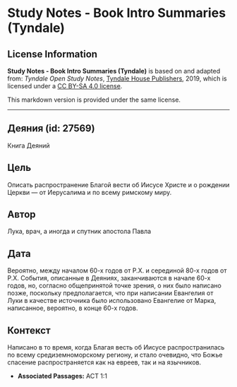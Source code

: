 # Study Notes - Book Intro Summaries (Tyndale)

## License Information

**Study Notes - Book Intro Summaries (Tyndale)** is based on and adapted from: _Tyndale Open Study Notes_, [Tyndale House Publishers](https://tyndaleopenresources.com/), 2019, which is licensed under a [CC BY-SA 4.0 license](https://creativecommons.org/licenses/by-sa/4.0/legalcode.en).

This markdown version is provided under the same license.



--------------------------------

## Деяния (id: 27569)

Книга Деяний

Цель
----

Описать распространение Благой вести об Иисусе Христе и о рождении Церкви — от Иерусалима и по всему римскому миру.

Автор
-----

Лука, врач, а иногда и спутник апостола Павла

Дата
----

Вероятно, между началом 60\-х годов от Р.Х. и серединой 80\-х годов от Р.Х. События, описанные в Деяниях, заканчиваются в начале 60\-х годов, но, согласно общепринятой точке зрения, о них было написано позже, поскольку предполагается, что при написании Евангелия от Луки в качестве источника было использовано Евангелие от Марка, написанное, вероятно, в конце 60\-х годов.

Контекст
--------

Написано в то время, когда Благая весть об Иисусе распространилась по всему средиземноморскому региону, и стало очевидно, что Божье спасение распространяется как на евреев, так и на язычников.

* **Associated Passages:** ACT 1:1

